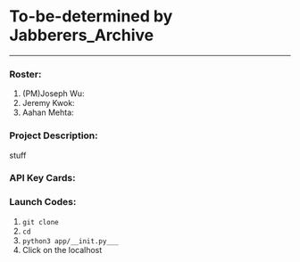 # To-be-determined by Jabberers_Archive
------
### Roster:
1. (PM)Joseph Wu:
2. Jeremy Kwok:
3. Aahan Mehta:

### Project Description:

  stuff
  
### API Key Cards:

### Launch Codes:
1. ``` git clone ```
2. ``` cd  ```
3. ``` python3 app/__init.py___ ```
4. Click on the localhost
